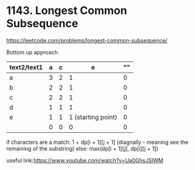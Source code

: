 # 1143. Longest Common Subsequence

https://leetcode.com/problems/longest-common-subsequence/

Bottom up approach

| text2/text1 | a   | c   | e                  | ""  |
| ----------- | --- | --- | ------------------ | --- |
| a           | 3   | 2   | 1                  | 0   |
| b           | 2   | 2   | 1                  | 0   |
| c           | 2   | 2   | 1                  | 0   |
| d           | 1   | 1   | 1                  | 0   |
| e           | 1   | 1   | 1 (starting point) | 0   |
|             | 0   | 0   | 0                  | 0   |

if characters are a match:
1 + dp[i + 1][j + 1] (diagnally - meaning see the remaining of the substring)
else:
max(dp[i + 1][j], dp[i][j + 1])

useful link:https://www.youtube.com/watch?v=Ua0GhsJSlWM
